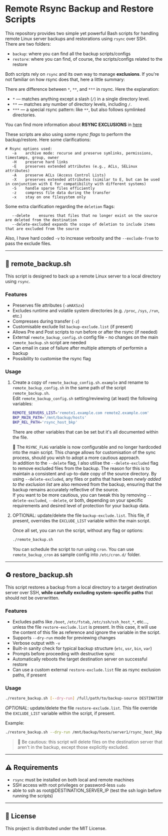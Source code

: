 # Remote Rsync Backup and Restore Scripts

This repository provides two simple yet powerful Bash scripts for handling remote Linux server backups and restorations using `rsync` over SSH.  
There are two folders:  

- `backup`: where you can find all the backup scripts/configs
- `restore`: where you can find, of course, the scripts/configs related to the restore  

Both scripts rely on `rsync` and its own way to manage **exclusions**. If you're not familiar on how rsync does that, here a little summary:  

There are difference between `*`, `**`, and `***` in rsync. Here the explanation:

- `*` — matches anything except a slash (`/`) in a single directory level.
- `**` — matches any number of directory levels, including `/`.
- `***` — a special rsync pattern: like `**`, but also follows symlinked directories.

You can find more information about **RSYNC EXCLUSIONS** in [here](rsync_exclusions.md)

These scripts are also using some *rsync flags* to perform the backup/restore. Here some clarifications:  

```
# Rsync options used:
   -a    archive mode: recurse and preserve symlinks, permissions, timestamps, group, owner
   -H    preserve hard links
   -E    preserves extended attributes (e.g., ACLs, SELinux attributes)
   -A    preserve ACLs (Access Control Lists)
   -X    preserves extended attributes (similar to E, but can be used in conjunction with E for compatibility with different systems)
   -S    handle sparse files efficiently
   -z    compress file data during the transfer
   -x    stay on one filesystem only
```

Some extra clarification regarding the `deletion` flags:
```
   --delete    ensures that files that no longer exist on the source are deleted from the destination
   --delete-excluded expands the scope of deletion to include items that are excluded from the source 
```


Also, I have hard coded `-v` to increase verbosity and the `--exclude-from` to pass the exclude files.  

---

## 🔄 remote_backup.sh

This script is designed to back up a remote Linux server to a local directory using `rsync`.  

### Features

- Preserves file attributes (`-aHAXSzx`)
- Excludes runtime and volatile system directories (e.g. `/proc`, `/sys`, `/run`, etc.)
- Compresses during transfer (`-z`)
- Customisable exclude list `backup-exclude.list` (if present)
- Allows Pre and Post scripts to run before or after the rsync (if needed)
- External `remote_backup_config.sh` config file - no changes on the main `remote_backup.sh` script are needed
- Can email in case of failure after multiple attempts of performin a backup
- Possibility to customise the rsync flag 


### Usage

1. Create a copy of `remote_backup_config.sh.example` and rename to `remote_backup_config.sh` in the same path of the script `remote_backup.sh`.  
    Edit `remote_backup_config.sh` setting/reviewing (at least) the following variables:

    ```bash
    REMOTE_SERVERS_LIST='remote1.example.com remote2.example.com'
    BKP_MAIN_PATH='/mnt/backup/hosts'
    BKP_REL_PATH='rsync_host_bkp'
    ```
    There are other variables that can be set but it's all documented within the file.  

    🛑 The `RSYNC_FLAG` variable is now configurable and no longer hardcoded into the main script. This change allows for customisation of the sync process, should you wish to adopt a more cautious approach.  
    In addition to the `--delete` flag, I also utilise the `--delete-excluded` flag to remove excluded files from the backup. The reason for this is to maintain a consistent and up-to-date copy of the source directory. By using `--delete-excluded`, any files or paths that have been *newly added to the exclusion list* are also removed from the backup, ensuring that the backup remains accurately reflective of the source.  
    If you want to be more cautious, you can tweak this by removing `--delete-excluded`, `--delete`, or both, depending on your specific requirements and desired level of protection for your backup data. 


2. OPTIONAL: update/delete the file `backup-exclude.list`. This file, if present, overrides the `EXCLUDE_LIST` variable within the main script.

    Once all set, you can run the script, without any flag or options:

    ```bash
    ./remote_backup.sh
    ```

    You can schedule the script to run using `cron`. You can use `remote_backup_cron` as sample config into `/etc/cron.d/` folder.  

---

## ♻️ restore_backup.sh

This script restores a backup from a local directory to a target destination server over SSH, **while carefully excluding system-specific paths** that should not be overwritten.

### Features

- Excludes paths like `/boot`, `/etc/fstab`, `/etc/ssh/ssh_host_*`, etc..., unless the file `restore-exclude.list` is present. In this case, it will use the content of this file as reference and ignore the variable in the script.
- Supports `--dry-run` mode for previewing changes
- Verbose output with `-v`
- Built-in sanity check for typical backup structure (`etc`, `usr`, `bin`, `var`)
- Prompts before proceeding with destructive sync
- Automatically reboots the target destination server on successful restore
- Can use a custom external `restore-exclude.list` file as rsync exclusion paths, if present

### Usage

```bash
./restore_backup.sh [--dry-run] /full/path/to/backup-source DESTINATION_SERVER_IP
```

*OPTIONAL*: update/delete the file `restore-exclude.list`. This file override the `EXCLUDE_LIST` variable within the script, if present.  

Example:

```bash
./restore_backup.sh --dry-run /mnt/backup/hosts/server1/rsync_host_bkp 192.168.1.100
```

> 🛑 Be cautious: this script will delete files on the destination server that aren't in the backup, except those explicitly excluded.

---

## ⚠️ Requirements

- `rsync` must be installed on both local and remote machines
- SSH access with root privileges or password-less `sudo` 
- able to ssh as root@DESTINATION_SERVER_IP (test the ssh login before running the scripts)

---

## 📁 License

This project is distributed under the MIT License.